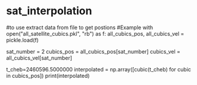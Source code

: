 # sat_interpolation

#to use extract data from file to get postions
#Example
with open("all_satellite_cubics.pkl", "rb") as f:
    all_cubics_pos, all_cubics_vel = pickle.load(f)
    
sat_number = 2
cubics_pos = all_cubics_pos[sat_number]
cubics_vel = all_cubics_vel[sat_number]

t_cheb=2460596.5000000
interpolated = np.array([cubic(t_cheb) for cubic in cubics_pos])
print(interpolated)
